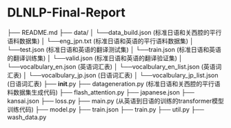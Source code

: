 # DLNLP-Final-Report

├── README.md
├── data/
│   └──data_build.json (标准日语和关西腔的平行语料数据集)
│   └──eng_jpn.txt (标准日语和英语的平行语料数据集)
│   └──test.json (标准日语和英语的翻译测试集)
│   └──train.json (标准日语和英语的翻译训练集)
│   └──valid.json (标准日语和英语的翻译验证集)
│   └──vocalbulary_en.json (英语词汇表)
│   └──vocalbulary_en_list.json (英语词汇表)
│   └──vocalbulary_jp.json (日语词汇表)
│   └──vocalbulary_jp_list.json (日语词汇表)
├── __init__.py
├── datageneration.py (标准日语和关西腔的平行语料数据集生成代码)
├── flash_attention.py
├── japanese.json
├── kansai.json
├── loss.py
├── main.py (从英语到日语的训练的transformer模型训练代码)
├── model.py
├── train.json
├── train.py
├── util.py
├── wash_data.py
